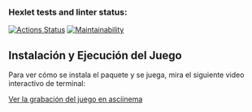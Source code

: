 ### Hexlet tests and linter status:
[![Actions Status](https://github.com/Jonathan7796/fullstack-javascript-project-98/actions/workflows/hexlet-check.yml/badge.svg)](https://github.com/Jonathan7796/fullstack-javascript-project-98/actions)
[![Maintainability](https://api.codeclimate.com/v1/badges/6dd05fa7e084839c3b5f/maintainability)](https://codeclimate.com/github/Jonathan7796/fullstack-javascript-project-98/maintainability)
## Instalación y Ejecución del Juego

Para ver cómo se instala el paquete y se juega, mira el siguiente video interactivo de terminal:

[Ver la grabación del juego en asciinema](https://asciinema.org/a/bGHtuXdGJGcnu08qFZc3xwUVX)
